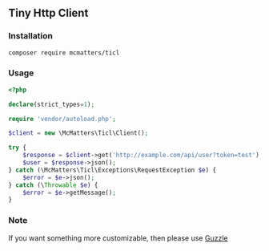 ## Tiny Http Client

### Installation

```bash
composer require mcmatters/ticl
```

### Usage

```php
<?php

declare(strict_types=1);

require 'vendor/autoload.php';

$client = new \McMatters\Ticl\Client();

try {
    $response = $client->get('http://example.com/api/user?token=test');
    $user = $response->json();
} catch (\McMatters\Ticl\Exceptions\RequestException $e) {
    $error = $e->json();
} catch (\Throwable $e) {
    $error = $e->getMessage();
}
```

### Note

If you want something more customizable, then please use [Guzzle](https://github.com/guzzle/guzzle)
